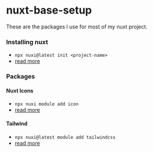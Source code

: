 # nuxt-base-setup

These are the packages I use for most of my nuxt project. 

### Installing nuxt 
- `npx nuxi@latest init <project-name>`
- [read more](https://nuxt.com/docs/getting-started/installation)

### Packages

#### Nuxt Icons
- `npx nuxi module add icon`
- [read more](https://nuxt.com/modules/icon)

#### Tailwind
- `npx nuxi@latest module add tailwindcss`
- [read more](https://tailwindcss.nuxtjs.org/getting-started/installation)

  

